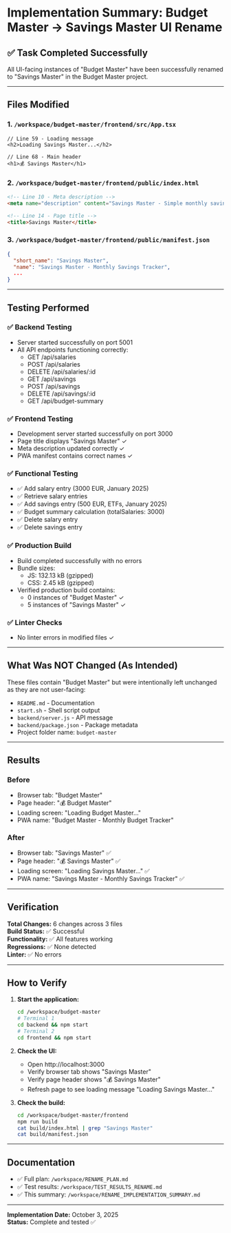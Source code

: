 # Implementation Summary: Budget Master → Savings Master UI Rename

## ✅ Task Completed Successfully

All UI-facing instances of "Budget Master" have been successfully renamed to "Savings Master" in the Budget Master project.

---

## Files Modified

### 1. `/workspace/budget-master/frontend/src/App.tsx`
```tsx
// Line 59 - Loading message
<h2>Loading Savings Master...</h2>

// Line 68 - Main header
<h1>💰 Savings Master</h1>
```

### 2. `/workspace/budget-master/frontend/public/index.html`
```html
<!-- Line 10 - Meta description -->
<meta name="description" content="Savings Master - Simple monthly savings tracking application" />

<!-- Line 14 - Page title -->
<title>Savings Master</title>
```

### 3. `/workspace/budget-master/frontend/public/manifest.json`
```json
{
  "short_name": "Savings Master",
  "name": "Savings Master - Monthly Savings Tracker",
  ...
}
```

---

## Testing Performed

### ✅ Backend Testing
- Server started successfully on port 5001
- All API endpoints functioning correctly:
  - GET /api/salaries
  - POST /api/salaries  
  - DELETE /api/salaries/:id
  - GET /api/savings
  - POST /api/savings
  - DELETE /api/savings/:id
  - GET /api/budget-summary

### ✅ Frontend Testing
- Development server started successfully on port 3000
- Page title displays "Savings Master" ✓
- Meta description updated correctly ✓
- PWA manifest contains correct names ✓

### ✅ Functional Testing
- ✅ Add salary entry (3000 EUR, January 2025)
- ✅ Retrieve salary entries
- ✅ Add savings entry (500 EUR, ETFs, January 2025)
- ✅ Budget summary calculation (totalSalaries: 3000)
- ✅ Delete salary entry
- ✅ Delete savings entry

### ✅ Production Build
- Build completed successfully with no errors
- Bundle sizes:
  - JS: 132.13 kB (gzipped)
  - CSS: 2.45 kB (gzipped)
- Verified production build contains:
  - 0 instances of "Budget Master" ✓
  - 5 instances of "Savings Master" ✓

### ✅ Linter Checks
- No linter errors in modified files ✓

---

## What Was NOT Changed (As Intended)

These files contain "Budget Master" but were intentionally left unchanged as they are not user-facing:

- `README.md` - Documentation
- `start.sh` - Shell script output
- `backend/server.js` - API message
- `backend/package.json` - Package metadata
- Project folder name: `budget-master`

---

## Results

### Before
- Browser tab: "Budget Master"
- Page header: "💰 Budget Master"
- Loading screen: "Loading Budget Master..."
- PWA name: "Budget Master - Monthly Budget Tracker"

### After
- Browser tab: "Savings Master" ✅
- Page header: "💰 Savings Master" ✅
- Loading screen: "Loading Savings Master..." ✅
- PWA name: "Savings Master - Monthly Savings Tracker" ✅

---

## Verification

**Total Changes:** 6 changes across 3 files  
**Build Status:** ✅ Successful  
**Functionality:** ✅ All features working  
**Regressions:** ✅ None detected  
**Linter:** ✅ No errors  

---

## How to Verify

1. **Start the application:**
   ```bash
   cd /workspace/budget-master
   # Terminal 1
   cd backend && npm start
   # Terminal 2  
   cd frontend && npm start
   ```

2. **Check the UI:**
   - Open http://localhost:3000
   - Verify browser tab shows "Savings Master"
   - Verify page header shows "💰 Savings Master"
   - Refresh page to see loading message "Loading Savings Master..."

3. **Check the build:**
   ```bash
   cd /workspace/budget-master/frontend
   npm run build
   cat build/index.html | grep "Savings Master"
   cat build/manifest.json
   ```

---

## Documentation

- ✅ Full plan: `/workspace/RENAME_PLAN.md`
- ✅ Test results: `/workspace/TEST_RESULTS_RENAME.md`
- ✅ This summary: `/workspace/RENAME_IMPLEMENTATION_SUMMARY.md`

---

**Implementation Date:** October 3, 2025  
**Status:** Complete and tested ✅
